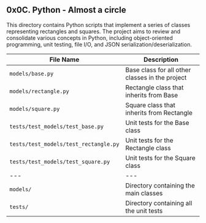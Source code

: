 ## 0x0C. Python - Almost a circle

This directory contains Python scripts that implement a series of classes representing rectangles and squares. The project aims to review and consolidate various concepts in Python, including object-oriented programming, unit testing, file I/O, and JSON serialization/deserialization.

| File Name | Description |
|-----------|-------------|
| `models/base.py` | Base class for all other classes in the project |
| `models/rectangle.py` | Rectangle class that inherits from Base |
| `models/square.py` | Square class that inherits from Rectangle |
| `tests/test_models/test_base.py` | Unit tests for the Base class |
| `tests/test_models/test_rectangle.py` | Unit tests for the Rectangle class |
| `tests/test_models/test_square.py` | Unit tests for the Square class |
| --- | --- |
| `models/` | Directory containing the main classes |
| `tests/` | Directory containing all the unit tests |
